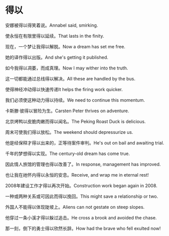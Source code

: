 # 得以

<p><span class="chinese">安娜被得以得笑着说。</span><span class="english">Annabel said, smirking.</span></p>

<p><span class="chinese">使永恒在有限里得以延续。</span><span class="english">That lasts in the finity.</span></p>

<p><span class="chinese">现在，一个梦让我得以解脱。</span><span class="english">Now a dream has set me free.</span></p>

<p><span class="chinese">她的译作得以出版。</span><span class="english">And she's getting it published.</span></p>

<p><span class="chinese">如今我得以凋萎，而成真理。</span><span class="english">Now I may wither into the truth.</span></p>

<p><span class="chinese">这一切都能通过总线得以解决。</span><span class="english">All these are handled by the bus.</span></p>

<p><span class="chinese">使得神经冲动得以快速传递</span><span class="english">It helps the firing work quicker.</span></p>

<p><span class="chinese">我们必须使这种动力得以持续。</span><span class="english">We need to continue this momentum.</span></p>

<p><span class="chinese">卡斯滕·彼得以冒险为生。</span><span class="english">Carsten Peter thrives on adventure.</span></p>

<p><span class="chinese">北京烤鸭以皮脆肉嫩而得以闻名。</span><span class="english">The Peking Roast Duck is delicious.</span></p>

<p><span class="chinese">周末可使我们得以放松。</span><span class="english">The weekend should depressurize us.</span></p>

<p><span class="chinese">他是经保释才得以出来的，正等待案件审判。</span><span class="english">He's out on bail and awaiting trial.</span></p>

<p><span class="chinese">千年的梦想得以实现。</span><span class="english">The century-old dream has come true.</span></p>

<p><span class="chinese">因此情人旅馆的管理也得以改善了。</span><span class="english">In response, management has improved.</span></p>

<p><span class="chinese">也让我在祂怀内得以永恒的安息。</span><span class="english">Receive, and wrap me in eternal rest!</span></p>

<p><span class="chinese">2008年建设工作才得以再次开始。</span><span class="english">Construction work began again in 2008.</span></p>

<p><span class="chinese">一种或两种关系或可因此而得以挽回。</span><span class="english">This might save a relationship or two.</span></p>

<p><span class="chinese">外国人不能得以体现陡坡上。</span><span class="english">Aliens can not gestate on steep slopes.</span></p>

<p><span class="chinese">他穿过一条小溪才得以躲过追击。</span><span class="english">He cross a brook and avoided the chase.</span></p>

<p><span class="chinese">那一刻，倒下的勇士得以欣然长辞。</span><span class="english">How had the brave who fell exulted now!</span></p>

